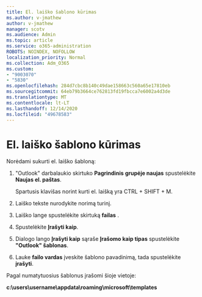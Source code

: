 ```yaml
---
title: El. laiško šablono kūrimas
ms.author: v-jmathew
author: v-jmathew
manager: scotv
ms.audience: Admin
ms.topic: article
ms.service: o365-administration
ROBOTS: NOINDEX, NOFOLLOW
localization_priority: Normal
ms.collection: Adm_O365
ms.custom:
- "9003070"
- "5830"
ms.openlocfilehash: 284d7cbc8b140c49dae158663c560a65e17810eb
ms.sourcegitcommit: 64eb79b3664ce762813fd19fbcca7e6002a4d3de
ms.translationtype: MT
ms.contentlocale: lt-LT
ms.lasthandoff: 12/14/2020
ms.locfileid: "49678583"
---
```

# <a name="create-an-email-message-template"></a>El. laiško šablono kūrimas

Norėdami sukurti el. laiško šabloną:

1. "Outlook" darbalaukio skirtuko **Pagrindinis** **grupėje naujas** spustelėkite **Naujas el. paštas**.

    Spartusis klavišas norint kurti el. laišką yra CTRL + SHIFT + M.

2. Laiško tekste nurodykite norimą turinį.
3. Laiško lange spustelėkite skirtuką **failas** .
4. Spustelėkite **Įrašyti kaip**.
5. Dialogo lango **Įrašyti kaip** sąraše **Įrašomo kaip tipas** spustelėkite **"Outlook" šablonas**.
6. Lauke **failo vardas** įveskite šablono pavadinimą, tada spustelėkite **įrašyti**.

Pagal numatytuosius šablonus įrašomi šioje vietoje:

**c:\users\username\appdata\roaming\microsoft\templates**

